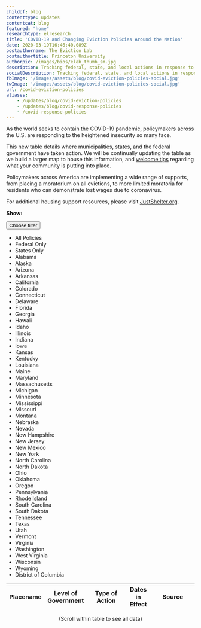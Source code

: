 ```yaml
---
childof: blog
contenttype: updates
contentcat: blog
featured: "home"
researchtype: elresearch
title: 'COVID-19 and Changing Eviction Policies Around the Nation'
date: 2020-03-19T16:46:40.089Z
postauthorname: The Eviction Lab
postauthortitle: Princeton University
authorpic: /images/bios/elab_thumb_sm.jpg
description: Tracking federal, state, and local actions in response to the pandemic.
socialDescription: Tracking federal, state, and local actions in response to the pandemic.  
fbImage: '/images/assets/blog/covid-eviction-policies-social.jpg'
twImage: '/images/assets/blog/covid-eviction-policies-social.jpg'
url: /covid-eviction-policies
aliases:
    - /updates/blog/covid-eviction-policies
    - /updates/blog/covid-response-policies
    - /covid-response-policies
---
```


As the world seeks to contain the COVID-19 pandemic, policymakers across the U.S. are responding to the heightened insecurity so many face.

This new table details where municipalities, states, and the federal government have taken action. We will be continually updating the table as we build a larger map to house this information, and <a href="https://evictionlab.org/contact/">welcome tips</a> regarding what your community is putting into place. 

Policymakers across America are implementing a wide range of supports, from placing a moratorium on all evictions, to more limited moratoria for residents who can demonstrate lost wages due to coronavirus.

For additional housing support resources, please visit <a href="https://justshelter.org" target="_blank">JustShelter.org</a>.


<div id="covid-blog">
  <div class="covid-blog-table">
    <div class="filter-wrapper w-100 d-flex justify-content-center align-items-center">
      <div id="filter-label" class=""><p><b>Show: &nbsp;</b></p></div>
      <div id="filter_covid_table" class="dropdown filter-covid-table language-select show">
        <button class="el-select dropdown-toggle" data-toggle="dropdown" type="button" aria-haspopup="true" aria-expanded="true"><span id="selected_filter">Choose filter</span><i class="fa fa-chevron-down"></i>
        </button>
        <ul class="dropdown-menu" x-placement="bottom-start">
          <li class="dropdown menu-item">
            <a data-value="all">All Policies</a>
          </li>
          <li class="dropdown menu-item">
            <a data-value="allfederal">Federal Only</a>
          </li>
          <li class="dropdown menu-item">
            <a data-value="allstate">States Only</a>
          </li>
          <li class="dropdown menu-item disabled">
            <a data-value="AL">Alabama</a>
          </li>
          <li class="dropdown menu-item disabled">
            <a data-value="AK">Alaska</a>
          </li>
          <li class="dropdown menu-item disabled">
            <a data-value="AZ">Arizona</a>
          </li>
          <li class="dropdown menu-item disabled">
            <a data-value="AR">Arkansas</a>
          </li>
          <li class="dropdown menu-item disabled">
            <a data-value="CA">California</a>
          </li>
          <li class="dropdown menu-item disabled">
            <a data-value="CO">Colorado</a>
          </li>
          <li class="dropdown menu-item disabled">
            <a data-value="CT">Connecticut</a>
          </li>
          <li class="dropdown menu-item disabled">
            <a data-value="DE">Delaware</a>
          </li>
          <li class="dropdown menu-item disabled">
            <a data-value="FL">Florida</a>
          </li>
          <li class="dropdown menu-item disabled">
            <a data-value="GA">Georgia</a>
          </li>
          <li class="dropdown menu-item disabled">
            <a data-value="HI">Hawaii</a>
          </li>
          <li class="dropdown menu-item disabled">
            <a data-value="ID">Idaho</a>
          </li>
          <li class="dropdown menu-item disabled">
            <a data-value="IL">Illinois</a>
          </li>
          <li class="dropdown menu-item disabled">
            <a data-value="IN">Indiana</a>
          </li>
          <li class="dropdown menu-item disabled">
            <a data-value="IA">Iowa</a>
          </li>
          <li class="dropdown menu-item disabled">
            <a data-value="KS">Kansas</a>
          </li>
          <li class="dropdown menu-item disabled">
            <a data-value="KY">Kentucky</a>
          </li>
          <li class="dropdown menu-item disabled">
            <a data-value="LA">Louisiana</a>
          </li>
          <li class="dropdown menu-item disabled">
            <a data-value="ME">Maine</a>
          </li>
          <li class="dropdown menu-item disabled">
            <a data-value="MD">Maryland</a>
          </li>
          <li class="dropdown menu-item disabled">
            <a data-value="MA">Massachusetts</a>
          </li>
          <li class="dropdown menu-item disabled">
            <a data-value="MI">Michigan</a>
          </li>
          <li class="dropdown menu-item disabled">
            <a data-value="MN">Minnesota</a>
          </li>
          <li class="dropdown menu-item disabled">
            <a data-value="MS">Mississippi</a>
          </li>
          <li class="dropdown menu-item disabled">
            <a data-value="MO">Missouri</a>
          </li>
          <li class="dropdown menu-item disabled">
            <a data-value="MT">Montana</a>
          </li>
          <li class="dropdown menu-item disabled">
            <a data-value="NE">Nebraska</a>
          </li>
          <li class="dropdown menu-item disabled">
            <a data-value="NV">Nevada</a>
          </li>
          <li class="dropdown menu-item disabled">
            <a data-value="NH">New Hampshire</a>
          </li>
          <li class="dropdown menu-item disabled">
            <a data-value="NJ">New Jersey</a>
          </li>
          <li class="dropdown menu-item disabled">
            <a data-value="NM">New Mexico</a>
          </li>
          <li class="dropdown menu-item disabled">
            <a data-value="NY">New York</a>
          </li>
          <li class="dropdown menu-item disabled">
            <a data-value="NC">North Carolina</a>
          </li>
          <li class="dropdown menu-item disabled">
            <a data-value="ND">North Dakota</a>
          </li>
          <li class="dropdown menu-item disabled">
            <a data-value="OH">Ohio</a>
          </li>
          <li class="dropdown menu-item disabled">
            <a data-value="OK">Oklahoma</a>
          </li>
          <li class="dropdown menu-item disabled">
            <a data-value="OR">Oregon</a>
          </li>
          <li class="dropdown menu-item disabled">
            <a data-value="PA">Pennsylvania</a>
          </li>
          <li class="dropdown menu-item disabled">
            <a data-value="RI">Rhode Island</a>
          </li>
          <li class="dropdown menu-item disabled">
            <a data-value="SC">South Carolina</a>
          </li>
          <li class="dropdown menu-item disabled">
            <a data-value="SD">South Dakota</a>
          </li>
          <li class="dropdown menu-item disabled">
            <a data-value="TN">Tennessee</a>
          </li>
          <li class="dropdown menu-item disabled">
            <a data-value="TX">Texas</a>
          </li>
          <li class="dropdown menu-item disabled">
            <a data-value="UT">Utah</a>
          </li>
          <li class="dropdown menu-item disabled">
            <a data-value="VT">Vermont</a>
          </li>
          <li class="dropdown menu-item disabled">
            <a data-value="VA">Virginia</a>
          </li>
          <li class="dropdown menu-item disabled">
            <a data-value="WA">Washington</a>
          </li>
          <li class="dropdown menu-item disabled">
            <a data-value="WV">West Virginia</a>
          </li>
          <li class="dropdown menu-item disabled">
            <a data-value="WI">Wisconsin</a>
          </li>
          <li class="dropdown menu-item disabled">
            <a data-value="WY">Wyoming</a>
          </li>
          <li class="dropdown menu-item disabled">
            <a data-value="DC">District of Columbia</a>
          </li>
        </ul>
      </div>
    </div>
    <table class="page-stats table-responsive natl-est">
      <thead>
        <tr class="">
         <th style="width:5%;">Placename</th>
         <th style="width:5%;">Level of Government</th>
         <th style="width:30%;">Type of Action</th>
         <th style="width:15%;">Dates in Effect</th>
         <th style="width:35%;">Source</th>
        </tr>
      </thead>
      <tbody>
      </tbody>
    </table>
    <p class="ital" style="text-align: center">(Scroll within table to see all data)</p>
  </div>
</div>

